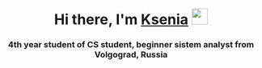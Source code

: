 <!--### Hi there, I'm Ksenia 👋
4th year student of applied mathematics and informatics student, beginner data scientist from Volgograd, Russia-->

<h1 align="center">Hi there, I'm <a href="https://daniilshat.ru/" target="_blank">Ksenia</a> 
<img src="https://github.com/blackcater/blackcater/raw/main/images/Hi.gif" height="32"/></h1>
<h3 align="center">4th year student of CS student, beginner sistem analyst from Volgograd, Russia</h3>


<!--
**AnUuema/AnUuema** is a ✨ _special_ ✨ repository because its `README.md` (this file) appears on your GitHub profile.

Here are some ideas to get you started:

- 🔭 I’m currently working on ...
- 🌱 I’m currently learning ...
- 👯 I’m looking to collaborate on ...
- 🤔 I’m looking for help with ...
- 💬 Ask me about ...
- 📫 How to reach me: ...
- 😄 Pronouns: ...
- ⚡ Fun fact: ...
-->

